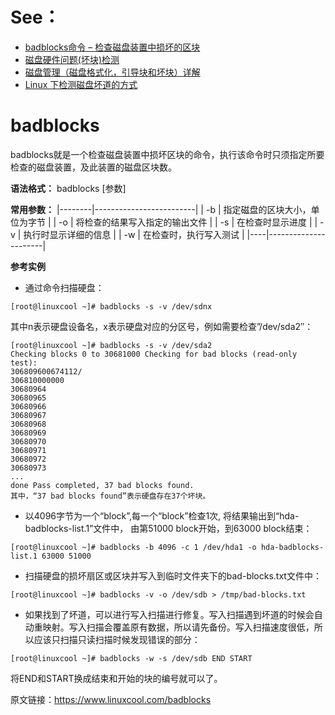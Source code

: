 # See：
- [badblocks命令 – 检查磁盘装置中损坏的区块](https://www.linuxcool.com/badblocks)
- [磁盘硬件问题(坏块)检测](https://github.com/digoal/blog/blob/master/201803/20180331_01.md)
- [磁盘管理（磁盘格式化，引导块和坏块）详解](http://c.biancheng.net/view/1291.html)
- [Linux 下检测磁盘坏道的方式](https://blog.csdn.net/u012611644/article/details/80843704)


# badblocks

badblocks就是一个检查磁盘装置中损坏区块的命令，执行该命令时只须指定所要检查的磁盘装置，及此装置的磁盘区块数。 

**语法格式：**
  badblocks [参数] 
  
**常用参数：**
|--------|-------------------------|
| -b | 指定磁盘的区块大小，单位为字节 | 
| -o | 将检查的结果写入指定的输出文件  |
| -s | 在检查时显示进度 | 
| -v | 执行时显示详细的信息 | 
| -w | 在检查时，执行写入测试 |
|----|----------------------|

**参考实例** 
-  通过命令扫描硬盘：
```
[root@linuxcool ~]# badblocks -s -v /dev/sdnx  
```
其中n表示硬盘设备名，x表示硬盘对应的分区号，例如需要检查”/dev/sda2″：  
```
[root@linuxcool ~]# badblocks -s -v /dev/sda2 
Checking blocks 0 to 30681000 Checking for bad blocks (read-only test): 
306809600674112/ 
306810000000 
30680964 
30680965 
30680966 
30680967 
30680968 
30680969 
30680970 
30680971 
30680972 
30680973 
... 
done Pass completed, 37 bad blocks found.
其中，“37 bad blocks found”表示硬盘存在37个坏块。
```
- 以4096字节为一个“block”,每一个“block”检查1次, 将结果输出到“hda-badblocks-list.1”文件中，
由第51000 block开始，到63000 block结束：
```
[root@linuxcool ~]# badblocks -b 4096 -c 1 /dev/hda1 -o hda-badblocks-list.1 63000 51000 
```

- 扫描硬盘的损坏扇区或区块并写入到临时文件夹下的bad-blocks.txt文件中： 
```
[root@linuxcool ~]# badblocks -v -o /dev/sdb > /tmp/bad-blocks.txt
```

- 如果找到了坏道，可以进行写入扫描进行修复。写入扫描遇到坏道的时候会自动重映射。写入扫描会覆盖原有数据，所以请先备份。写入扫描速度很低，所以应该只扫描只读扫描时候发现错误的部分： 
```
[root@linuxcool ~]# badblocks -w -s /dev/sdb END START
```
将END和START换成结束和开始的块的编号就可以了。

原文链接：https://www.linuxcool.com/badblocks
